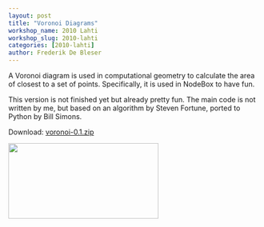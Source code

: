```yaml
---
layout: post
title: "Voronoi Diagrams"
workshop_name: 2010 Lahti
workshop_slug: 2010-lahti
categories: [2010-lahti]
author: Frederik De Bleser
---
```

A Voronoi diagram is used in computational geometry to calculate the area of closest to a set of points. Specifically, it is used in NodeBox to have fun.

This version is not finished yet but already pretty fun. The main code is not written by me, but based on an algorithm by Steven Fortune, ported to Python by Bill Simons.

Download: <a href="http://workshops.nodebox.net/2010/wp-content/uploads/voronoi-0.1.zip">voronoi-0.1.zip</a>

<a href="http://workshops.nodebox.net/2010/wp-content/uploads/hello-voronoi.png"><img class="alignleft size-medium wp-image-638" title="hello-voronoi" src="http://workshops.nodebox.net/2010/wp-content/uploads/hello-voronoi-300x151.png" alt="" width="300" height="151" /></a>

